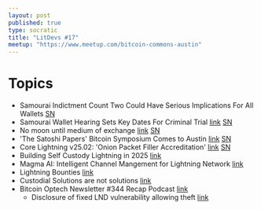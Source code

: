 ```yaml
---
layout: post
published: true
type: socratic
title: "LitDevs #17"
meetup: "https://www.meetup.com/bitcoin-commons-austin"
---
```


# Topics

- Samourai Indictment Count Two Could Have Serious Implications For All Wallets [SN](https://stacker.news/items/517522)
- Samourai Wallet Hearing Sets Key Dates For Criminal Trial [link](https://www.therage.co/samourai-wallet-hearing-sets-key-dates-for-criminal-trial/) [SN](https://stacker.news/items/917150)
- No moon until medium of exchange [link](https://substack.com/home/post/p-159304685) [SN](https://stacker.news/items/916596)
- 'The Satoshi Papers' Bitcoin Symposium Comes to Austin [link](https://bitcoinnews.com/adoption/satoshi-papers-bitcoin-symposium-austin/) [SN](https://stacker.news/items/916556)
- Core Lightning v25.02: 'Onion Packet Filler Accreditation' [link](https://www.nobsbitcoin.com/core-lightning-v25-02/) [SN](https://stacker.news/items/915624)
- Building Self Custody Lightning in 2025 [link](https://sats.build/self-custody-lightning-2025/)
- Magma AI: Intelligent Channel Mangement for Lightning Network [link](https://amboss.tech/blog/magma-ai)
- Lightning Bounties [link](lightningbounties.com)
- Custodial Solutions are not solutions [link](https://spiralbtc.substack.com/p/custodial-solutions-are-not-solutions)
- Bitcoin Optech Newsletter #344 Recap Podcast [link](https://bitcoinops.org/en/podcast/2025/03/11/)
  - Disclosure of fixed LND vulnerability allowing theft [link](https://bitcoinops.org/en/newsletters/2025/03/07/#disclosure-of-fixed-lnd-vulnerability-allowing-theft)